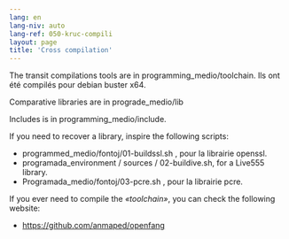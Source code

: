 ```yaml
---
lang: en
lang-niv: auto
lang-ref: 050-kruc-compili
layout: page
title: 'Cross compilation'
---
```



The transit compilations tools are in programming_medio/toolchain.
Ils ont été compilés pour debian buster x64.



Comparative libraries are in prograde_medio/lib



Includes is in programming_medio/include.



If you need to recover a library, inspire the following scripts:
* programmed_medio/fontoj/01-buildssl.sh , pour la librairie openssl.
* programada_environment / sources / 02-buildive.sh, for a Live555 library.
* Programada_medio/fontoj/03-pcre.sh , pour la librairie pcre.




If you ever need to compile the _«toolchain»_, you can check the following website:
 * https://github.com/anmaped/openfang
